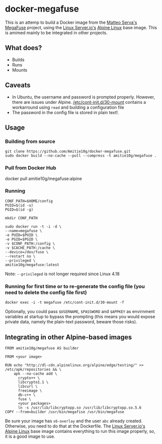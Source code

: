 # docker-megafuse
This is an attemp to build a Docker image from the [Matteo Serva's]() [MegaFuse](https://github.com/matteoserva/MegaFuse) project, using the [Linux Server.io's](https://github.com/linuxserver) [Alpine Linux](https://hub.docker.com/r/lsiobase/alpine/) base image. This is amimed mainly to be integrated in other projects.

## What does?
* Builds
* Runs
* Mounts

## Caveats
* In Ubuntu, the username and password is prompted properly. However, there are issues under Alpine. [/etc/cont-init.d/30-mount](https://github.com/Amitie10g/docker-megafuse/blob/master/root/etc/cont-init.d/30-mount) contains a workarround using `read` and building a configuration file 
* The password in the config file is stored in plain text!.

## Usage

### Building from source
```
git clone https://github.com/Amitie10g/docker-megafuse.git
sudo docker build --no-cache --pull --compress -t amitie10g/megafuse .
````

### Pull from Docker Hub
docker pull amitie10g/megafuse:alpine

### Running
```
CONF_PATH=$HOME/config
PUID=$(id -u)
PGID=$(id -g)

mkdir CONF_PATH

sudo docker run -t -i -d \
--name=megafuse \
-e PUID=$PUID \
-e PGID=$PGID \
-v $CONF_PATH:/config \
-v $CACHE_PATH:/cache \
--device=/dev/fuse \
--restart no \
--privileged \
amitie10g/megafuse:latest
```
Note: `--privileged` is not longer required since Linux 4.18

### Running for first time or to re-generate the config file (you need to delete the config file first)
`docker exec -i -t megafuse /etc/cont-init.d/30-mount -f`

Optionally, you could pass `$USERNAME`, `$PASSWORD` and `$APPKEY` as envirnment variables at startup to bypass the prompting (this means you would expose private data, namely the plain-text password, beware those risks).

## Integrating in other Alpine-based images
```
FROM amitie10g/megafuse AS builder

FROM <your image>

RUN echo "http://dl-cdn.alpinelinux.org/alpine/edge/testing/" >> /etc/apk/repositories && \
    apk --no-cache add \
      crypto++ \
      libcrypto1.1 \
      libcurl \
      freeimage \
      db-c++ \
      fuse \
      <your packages>
      ln -s /usr/lib/libcryptopp.so /usr/lib/libcryptopp.so.5.6
COPY --from=builder /usr/bin/megafise /usr/bin/megafuse
```
Be sure your image has `s6-overlay` and the user `abc` already created. Otherwise, you need to do that at the Dockerfile. The [Linux Server.io's](https://github.com/linuxserver) [Alpine Linux](https://hub.docker.com/r/lsiobase/alpine/) base image contains everything to run this image properly, so, it is a good image to use.
